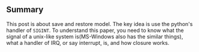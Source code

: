 ## Summary

This post is about save and restore model. The key idea is use the python's handler of `SIGINT`.
To understand this paper, you need to know what the signal of a unix-like system
is(MS-Windows also has the similar things),
what a handler of IRQ, or say interrupt, is,
and how closure works.